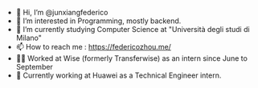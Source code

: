 - 👋 Hi, I’m @junxiangfederico
- 👀 I’m interested in Programming, mostly backend.
- 🌱 I’m currently studying Computer Science at "Università degli studi di Milano"
- 📫 How to reach me : https://federicozhou.me/
- 🧑‍💻 Worked at Wise (formerly Transferwise) as an intern since June to September
- 🧰 Currently working at Huawei as a Technical Engineer intern.
<!---
junxiangfederico/junxiangfederico is a ✨ special ✨ repository because its `README.md` (this file) appears on your GitHub profile.
You can click the Preview link to take a look at your changes.
--->
